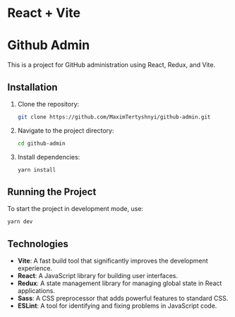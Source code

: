 # React + Vite

# Github Admin

This is a project for GitHub administration using React, Redux, and Vite.

## Installation

1. Clone the repository:

   ```bash
   git clone https://github.com/MaximTertyshnyi/github-admin.git
   ```

2. Navigate to the project directory:

   ```bash
   cd github-admin
   ```

3. Install dependencies:

   ```bash
   yarn install
   ```

## Running the Project

To start the project in development mode, use:

```bash
yarn dev
```

## Technologies

- **Vite**: A fast build tool that significantly improves the development experience.
- **React**: A JavaScript library for building user interfaces.
- **Redux**: A state management library for managing global state in React applications.
- **Sass**: A CSS preprocessor that adds powerful features to standard CSS.
- **ESLint**: A tool for identifying and fixing problems in JavaScript code.
